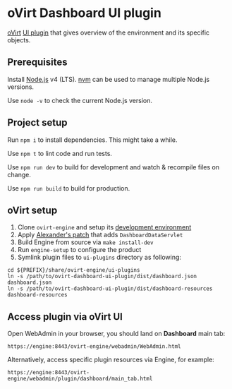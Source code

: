 # oVirt Dashboard UI plugin

[oVirt](http://www.ovirt.org/) [UI plugin](http://www.ovirt.org/develop/release-management/features/ux/uiplugins/) that gives overview of the environment and its specific objects.

## Prerequisites

Install [Node.js](https://nodejs.org/) v4 (LTS). [nvm](https://github.com/creationix/nvm) can be used to manage multiple Node.js versions.

Use `node -v` to check the current Node.js version.

## Project setup

Run `npm i` to install dependencies. This might take a while.

Use `npm t` to lint code and run tests.

Use `npm run dev` to build for development and watch & recompile files on change.

Use `npm run build` to build for production.

## oVirt setup

1. Clone `ovirt-engine` and setup its [development environment](https://gerrit.ovirt.org/gitweb?p=ovirt-engine.git;a=blob_plain;f=README.adoc;hb=master)
2. Apply [Alexander's patch](https://gerrit.ovirt.org/#/c/54058/) that adds `DashboardDataServlet`
3. Build Engine from source via `make install-dev`
4. Run `engine-setup` to configure the product
5. Symlink plugin files to `ui-plugins` directory as following:

```
cd ${PREFIX}/share/ovirt-engine/ui-plugins
ln -s /path/to/ovirt-dashboard-ui-plugin/dist/dashboard.json dashboard.json
ln -s /path/to/ovirt-dashboard-ui-plugin/dist/dashboard-resources dashboard-resources
```

## Access plugin via oVirt UI

Open WebAdmin in your browser, you should land on **Dashboard** main tab:

```
https://engine:8443/ovirt-engine/webadmin/WebAdmin.html
```

Alternatively, access specific plugin resources via Engine, for example:

```
https://engine:8443/ovirt-engine/webadmin/plugin/dashboard/main_tab.html
```
